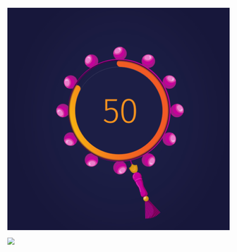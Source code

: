 ![Now in Android](https://github.com/hkubratkn/Zikirmatik/blob/master/images/unnamed%20(2).png "Ira")

<a href="https://play.google.com/store/apps/details?id=com.kapirti.dhikr"><img src="https://play.google.com/intl/en_us/badges/static/images/badges/en_badge_web_generic.png" height="70"></a>
